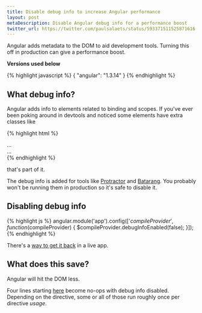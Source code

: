 ```yaml
---
title: Disable debug info to increase Angular performance
layout: post
metaDescription: Disable Angular debug info for a performance boost
twitter_url: https://twitter.com/paulsalaets/status/593371511525871616
---
```


Angular adds metadata to the DOM to aid development tools. Turning this off in production can give a performance boost.

**Versions used below**

{% highlight javascript %}
{
  "angular": "1.3.14"
}
{% endhighlight %}

## What debug info?

Angular adds info to elements related to binding and scopes. If you've ever been poking around in devtools and noticed some elements have extra classes like

{% highlight html %}
<div class="ng-binding">
  ...
</div>
<div class="ng-scope">
  ...
</div>
{% endhighlight %}

that's part of it.

The debug info is added for tools like [Protractor](http://angular.github.io/protractor) and [Batarang](https://chrome.google.com/webstore/detail/angularjs-batarang/ighdmehidhipcmcojjgiloacoafjmpfk). You probably won't be running them in production so it's safe to disable it.

## Disabling debug info

{% highlight js %}
angular.module('app').config(['$compileProvider', function($compileProvider) {
  $compileProvider.debugInfoEnabled(false);
}]);
{% endhighlight %}

There's a [way to get it back](https://code.angularjs.org/1.3.14/docs/api/ng/function/angular.reloadWithDebugInfo) in a live app.

## What does this save?

Angular will hit the DOM less.

Four lines starting [here](https://github.com/angular/angular.js/blob/v1.3.14/src/ng/compile.js#L1145) become no-ops with debug info disabled. Depending on the directive, some or all of those run roughly once per directive *usage*.